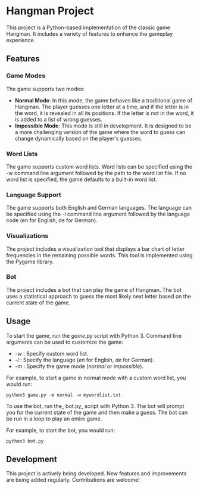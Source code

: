 # Hangman Project
This project is a Python-based implementation of the classic game Hangman. It includes a variety of features to enhance the gameplay experience.  

## Features

### Game Modes
The game supports two modes:
- **Normal Mode**: In this mode, the game behaves like a traditional game of Hangman. The player guesses one letter at a time, and if the letter is in the word, it is revealed in all its positions. If the letter is not in the word, it is added to a list of wrong guesses.
- **Impossible Mode**: This mode is still in development. It is designed to be a more challenging version of the game where the word to guess can change dynamically based on the player's guesses.


### Word Lists
The game supports custom word lists. Word lists can be specified using the -w command line argument followed by the path to the word list file. If no word list is specified, the game defaults to a built-in word list.

### Language Support
The game supports both English and German languages. The language can be specified using the -l command line argument followed by the language code (en for English, de for German).

### Visualizations
The project includes a visualization tool that displays a bar chart of letter frequencies in the remaining possible words. This tool is implemented using the Pygame library.

### Bot
The project includes a bot that can play the game of Hangman. The bot uses a statistical approach to guess the most likely next letter based on the current state of the game.

## Usage
To start the game, run the _game.py_ script with Python 3. Command line arguments can be used to customize the game:

- _-w <wordlist-path>_: Specify custom word list.
- _-l <language>_: Specify the language (_en_ for English, _de_ for German).
- _-m <mode>_: Specify the game mode (_normal_ or _impossible_).

For example, to start a game in normal mode with a custom word list, you would run:
```
python3 game.py -m normal -w mywordlist.txt
```
To use the bot, run the_ bot.py_ script with Python 3. The bot will prompt you for the current state of the game and then make a guess. The bot can be run in a loop to play an entire game.

For example, to start the bot, you would run:
```
python3 bot.py
```

## Development
This project is actively being developed. New features and improvements are being added regularly. Contributions are welcome!
